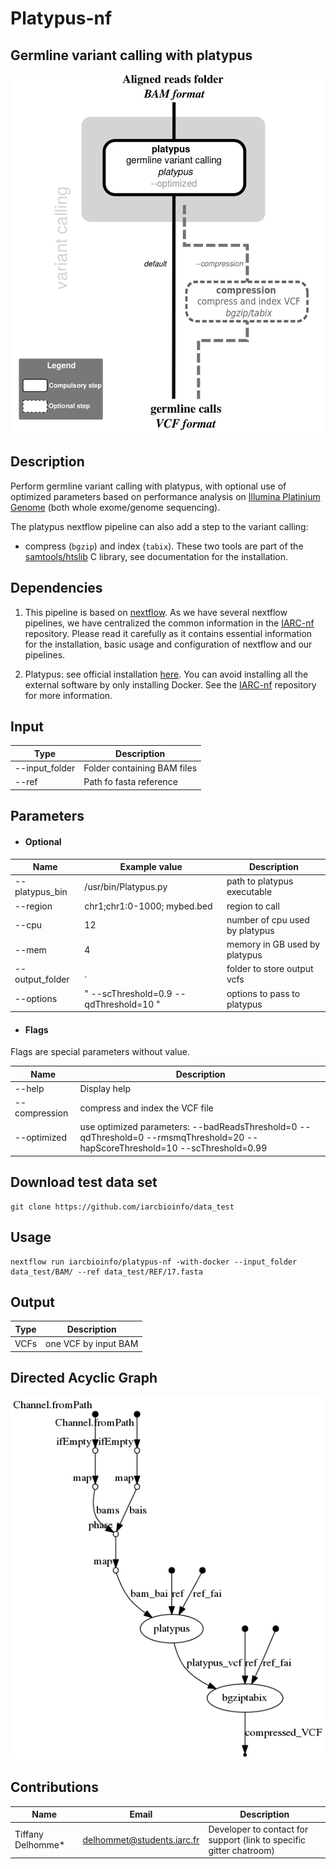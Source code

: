 # Platypus-nf
## Germline variant calling with platypus

![Workflow representation](platypus-nf.png?raw=true "Scheme of platypus germline variant calling Workflow")

## Description
Perform germline variant calling with platypus, with optional use of optimized parameters based on performance analysis on [Illumina Platinium Genome](https://www.illumina.com/platinumgenomes.html) (both whole exome/genome sequencing).

The platypus nextflow pipeline can also add a step to the variant calling:
  * compress (`bgzip`) and index (`tabix`). These two tools are part of the [samtools/htslib](http://www.htslib.org/doc/) C library, see documentation for the installation. 

## Dependencies

1. This pipeline is based on [nextflow](https://www.nextflow.io). As we have several nextflow pipelines, we have centralized the common information in the [IARC-nf](https://github.com/IARCbioinfo/IARC-nf) repository. Please read it carefully as it contains essential information for the installation, basic usage and configuration of nextflow and our pipelines.

2. Platypus: see official installation [here](https://github.com/andyrimmer/Platypus). You can avoid installing all the external software by only installing Docker. See the [IARC-nf](https://github.com/IARCbioinfo/IARC-nf) repository for more information.


## Input
  | Type      | Description     |
  |-----------|---------------|
  | --input_folder | Folder containing BAM files  |
  | --ref | Path fo fasta reference  |

## Parameters

  * #### Optional
  | Name             | Example value               | Description  |
  |------------------|-----------------------------|--------------|
  | --platypus_bin  | /usr/bin/Platypus.py        | path to platypus executable |
  | --region         | chr1;chr1:0-1000; mybed.bed | region to call |
  | --cpu            |            12 | number of cpu used by platypus |
  | --mem            |            4 | memory in GB used by platypus |
  | --output_folder  |            . | folder to store output vcfs |
  | --options        | " --scThreshold=0.9 --qdThreshold=10 " | options to pass to platypus |


  * #### Flags

Flags are special parameters without value.

| Name      | Description     |
|-----------|-----------------|
| --help    | Display help |
| --compression  | compress and index the VCF file  |
| --optimized    |  use optimized parameters: --badReadsThreshold=0 --qdThreshold=0 --rmsmqThreshold=20 --hapScoreThreshold=10 --scThreshold=0.99 |

## Download test data set
  ```
  git clone https://github.com/iarcbioinfo/data_test
  ```

## Usage
  ```
  nextflow run iarcbioinfo/platypus-nf -with-docker --input_folder data_test/BAM/ --ref data_test/REF/17.fasta
  ```

## Output
  | Type      | Description     |
  |-----------|---------------|
  | VCFs    | one VCF by input BAM |

## Directed Acyclic Graph
[![DAG](dag.png)](http://htmlpreview.github.io/?https://github.com/IARCbioinfo/platypus-nf/blob/dev/dag.html)


## Contributions

  | Name      | Email | Description     |
  |-----------|---------------|-----------------|
  | Tiffany Delhomme*    | delhommet@students.iarc.fr | Developer to contact for support (link to specific gitter chatroom)
